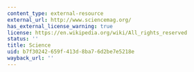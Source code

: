 ```yaml
---
content_type: external-resource
external_url: http://www.sciencemag.org/
has_external_license_warning: true
license: https://en.wikipedia.org/wiki/All_rights_reserved
status: ''
title: Science
uid: b7f30242-659f-413d-8ba7-6d2be7e5218e
wayback_url: ''
---
```

